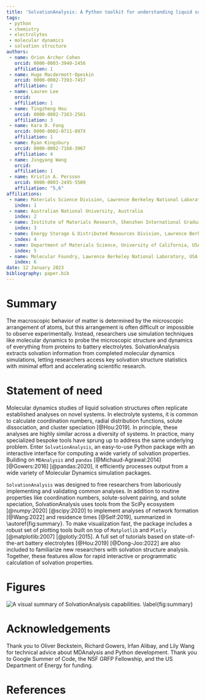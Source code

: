 ```yaml
---
title: 'SolvationAnalysis: A Python toolkit for understanding liquid solvation structure in classical molecular dynamics simulations'
tags:
 - python
 - chemistry
 - electrolytes
 - molecular dynamics
 - solvation structure
authors:
 - name: Orion Archer Cohen
   orcid: 0000-0003-3940-2456
   affiliation: 1
 - name: Hugo Macdermott-Opeskin
   orcid: 0000-0002-7393-7457
   affiliation: 2
 - name: Lauren Lee
   orcid:
   affiliation: 1
 - name: Tingzheng Hou
   orcid: 0000-0002-7163-2561
   affiliation: 3
 - name: Kara D. Fong
   orcid: 0000-0002-0711-097X
   affiliation: 1
 - name: Ryan Kingsbury
   orcid: 0000-0002-7168-3967
   affiliation: 4
 - name: Jingyang Wang
   orcid:
   affiliation: 1
 - name: Kristin A. Persson
   orcid: 0000-0003-2495-5509
   affiliation: "5,6"
affiliations:
 - name: Materials Science Division, Lawrence Berkeley National Laboratory, USA
   index: 1
 - name: Australian National University, Australia
   index: 2
 - name: Institute of Materials Research, Shenzhen International Graduate School, Tsinghua University, China
   index: 3
 - name: Energy Storage & Distributed Resources Division, Lawrence Berkeley National Laboratory, USA
   index: 4
 - name: Department of Materials Science, University of California, USA
   index: 5
 - name: Molecular Foundry, Lawrence Berkeley National Laboratory, USA
   index: 6
date: 12 January 2023
bibliography: paper.bib
---
```


# Summary

The macroscopic behavior of matter is determined by the microscopic
arrangement of atoms, but this arrangement is often
difficult or impossible to observe experimentally. Instead, researchers use
simulation techniques like molecular dynamics to probe the microscopic
structure and dynamics of everything from proteins to battery electrolytes.
SolvationAnalysis extracts solvation information from completed
molecular dynamics simulations, letting researchers access key solvation
structure statistics with minimal effort and accelerating scientific research.

# Statement of need

Molecular dynamics studies of liquid solvation structures often replicate
established analyses on novel systems. In electrolyte systems, it is common
to calculate coordination numbers, radial distribution functions, solute
dissociation, and cluster speciation [@Hou:2019]. In principle, these analyses are highly
similar across a diversity of systems. In practice, many specialized bespoke
tools have sprung up to address the same underlying problem. Enter `SolvationAnalysis`, 
an easy-to-use Python package with an interactive interface for
computing a wide variety of solvation properties. Building on `MDAnalysis` and
`pandas` [@Michaud-Agrawal:2014] [@Gowers:2016] [@pandas:2020], it efficiently
processes output from a wide variety of Molecular Dynamics simulation packages.

`SolvationAnalysis` was designed to free researchers from laboriously
implementing and validating common analyses. In addition to routine properties like
coordination numbers, solute-solvent pairing, and solute speciation,
SolvationAnalysis uses tools from the SciPy ecosystem [@numpy:2020] [@scipy:2020]
to implement analyses of network formation [@Wang:2022] and residence
times [@Self:2019], summarized in \autoref{fig:summary}. To make visualization fast, 
the package includes a robust set of plotting tools built
on top of `Matplotlib` and `Plotly` [@matplotlib:2007] [@plotly:2015].
A full set of tutorials based on state-of-the-art battery electrolytes 
[@Hou:2019] [@Dong-Joo:2022] are also included to familiarize new researchers
with solvation structure analysis. Together, these features allow for
rapid interactive or programmatic calculation of solvation properties.

# Figures

![A visual summary of SolvationAnalysis capabilities. \label{fig:summary}](summary_figure.jpg)

# Acknowledgements

Thank you to Oliver Beckstein, Richard Gowers, Irfan Alibay, and Lily Wang for
technical advice about MDAnalysis and Python development. Thank you to Google 
Summer of Code, the NSF GRFP Fellowship, and the US Department of Energy for 
funding.

# References